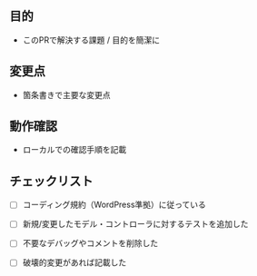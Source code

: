 ## 目的
- このPRで解決する課題 / 目的を簡潔に

## 変更点
- 箇条書きで主要な変更点

## 動作確認
- ローカルでの確認手順を記載

## チェックリスト
- [ ] コーディング規約（WordPress準拠）に従っている
- [ ] 新規/変更したモデル・コントローラに対するテストを追加した
- [ ] 不要なデバッグやコメントを削除した
- [ ] 破壊的変更があれば記載した


